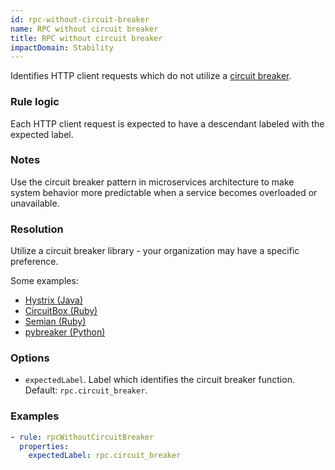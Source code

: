 ```yaml
---
id: rpc-without-circuit-breaker
name: RPC without circuit breaker
title: RPC without circuit breaker
impactDomain: Stability
---
```


Identifies HTTP client requests which do not utilize a
[circuit breaker](https://martinfowler.com/bliki/CircuitBreaker.html).

### Rule logic

Each HTTP client request is expected to have a descendant labeled with the expected label.

### Notes

Use the circuit breaker pattern in microservices architecture to make system behavior more
predictable when a service becomes overloaded or unavailable.

### Resolution

Utilize a circuit breaker library - your organization may have a specific preference.

Some examples:

- [Hystrix (Java)](https://github.com/Netflix/Hystrix/wiki/How-it-Works#CircuitBreaker)
- [CircuitBox (Ruby)](https://github.com/yammer/circuitbox)
- [Semian (Ruby)](https://github.com/Shopify/semian#circuit-breaker)
- [pybreaker (Python)](https://github.com/danielfm/pybreaker)

### Options

- `expectedLabel`. Label which identifies the circuit breaker function. Default:
  `rpc.circuit_breaker`.

### Examples

```yaml
- rule: rpcWithoutCircuitBreaker
  properties:
    expectedLabel: rpc.circuit_breaker
```
